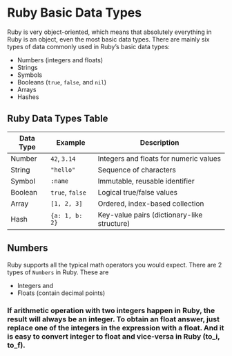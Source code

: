 # Ruby Basic Data Types

Ruby is very object-oriented, which means that absolutely everything in Ruby is an object, even the most basic data types. There are mainly six types of data commonly used in Ruby’s basic data types:

- Numbers (integers and floats)
- Strings
- Symbols
- Booleans (`true`, `false`, and `nil`)
- Arrays
- Hashes

## Ruby Data Types Table

| Data Type | Example         | Description                                 |
|-----------|----------------|---------------------------------------------|
| Number    | `42`, `3.14`   | Integers and floats for numeric values      |
| String    | `"hello"`      | Sequence of characters                      |
| Symbol    | `:name`        | Immutable, reusable identifier              |
| Boolean   | `true`, `false`| Logical true/false values                   |
| Array     | `[1, 2, 3]`    | Ordered, index-based collection             |
| Hash      | `{a: 1, b: 2}` | Key-value pairs (dictionary-like structure) |

## Numbers

Ruby supports all the typical math operators you would expect.
There are 2 types of `Numbers` in Ruby. These are  
- Integers and  
- Floats (contain decimal points)

### If arithmetic operation with two integers happen in Ruby, the result will always be an integer. To obtain an float answer, just replace one of the integers in the expression with a float. And it is easy to convert integer to float and vice-versa in Ruby (to_i, to_f).

